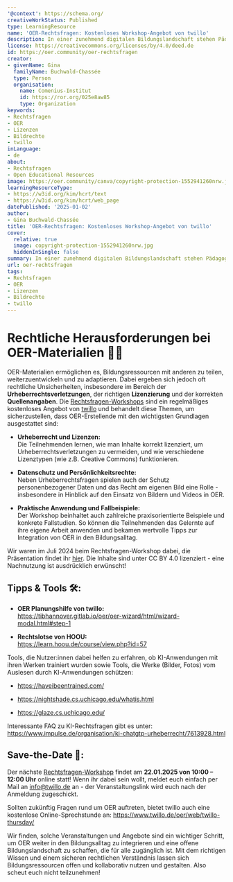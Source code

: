 ```yaml
---
'@context': https://schema.org/
creativeWorkStatus: Published
type: LearningResource
name: 'OER-Rechtsfragen: Kostenloses Workshop-Angebot von twillo'
description: In einer zunehmend digitalen Bildungslandschaft stehen Pädagog:innen, Bildungsmultiplikator:innen und OER-Interessierte vor einer Reihe komplexer rechtlicher Herausforderungen. Dazu bietet twillo als Portal für OER in der Hochschullehre regelmäßig Workshops zu Rechtsfragen für Open Educational Resources an, um wichtige rechtliche Grundlagen und aktuelle Entwicklungen im Umgang mit OER zu diskutieren!
license: https://creativecommons.org/licenses/by/4.0/deed.de
id: https://oer.community/oer-rechtsfragen
creator:
- givenName: Gina
  familyName: Buchwald-Chassée
  type: Person
  organisation:
    name: Comenius-Institut
    id: https://ror.org/025e8aw85
    type: Organization
keywords:
- Rechtsfragen
- OER
- Lizenzen
- Bildrechte
- twillo
inLanguage:
- de
about:
- Rechtsfragen
- Open Educational Resources
image: https://oer.community/canva/copyright-protection-1552941260nrw.jpg
learningResourceType:
- https://w3id.org/kim/hcrt/text
- https://w3id.org/kim/hcrt/web_page
datePublished: '2025-01-02'
author:
- Gina Buchwald-Chassée
title: 'OER-Rechtsfragen: Kostenloses Workshop-Angebot von twillo'
cover:
  relative: true
  image: copyright-protection-1552941260nrw.jpg
  hiddenInSingle: false
summary: In einer zunehmend digitalen Bildungslandschaft stehen Pädagog:innen, Bildungsmultiplikator:innen und OER-Interessierte vor einer Reihe komplexer rechtlicher Herausforderungen. Dazu bietet twillo als Portal für OER in der Hochschullehre regelmäßig Workshops zu Rechtsfragen für Open Educational Resources an, um wichtige rechtliche Grundlagen und aktuelle Entwicklungen im Umgang mit OER zu diskutieren
url: oer-rechtsfragen
tags:
- Rechtsfragen
- OER
- Lizenzen
- Bildrechte
- twillo
---
```


# Rechtliche Herausforderungen bei OER-Materialien 🧑‍⚖️

OER-Materialien ermöglichen es, Bildungsressourcen mit anderen zu teilen, weiterzuentwickeln und zu adaptieren. Dabei ergeben sich jedoch oft rechtliche Unsicherheiten, insbesondere im Bereich der **Urheberrechtsverletzungen**, der richtigen **Lizenzierung** und der korrekten **Quellenangaben**. Die [Rechtsfragen-Workshops](https://www.twillo.de/oer/web/rechtsfragen-workshop/) sind ein regelmäßiges kostenloses Angebot von [twillo](https://www.twillo.de/oer/web/) und behandelt diese Themen, um sicherzustellen, dass OER-Erstellende mit den wichtigsten Grundlagen ausgestattet sind:

-	**Urheberrecht und Lizenzen:**  
Die Teilnehmenden lernen, wie man Inhalte korrekt lizenziert, um Urheberrechtsverletzungen zu vermeiden, und wie verschiedene Lizenztypen (wie z.B. Creative Commons) funktionieren.

-	**Datenschutz und Persönlichkeitsrechte:**  
Neben Urheberrechtsfragen spielen auch der Schutz personenbezogener Daten und das Recht am eigenen Bild eine Rolle - insbesondere in Hinblick auf den Einsatz von Bildern und Videos in OER.

-	**Praktische Anwendung und Fallbeispiele:**  
Der Workshop beinhaltet auch zahlreiche praxisorientierte Beispiele und konkrete Fallstudien. So können die Teilnehmenden das Gelernte auf ihre eigene Arbeit anwenden und bekamen wertvolle Tipps zur Integration von OER in den Bildungsalltag.

Wir waren im Juli 2024 beim Rechtsfragen-Workshop dabei, die Präsentation findet ihr [hier](https://uol.de/fileadmin/user_upload/lehre/Hochschuldidaktik/e-Didaktik/Mittagstreffen/2022/2022_02_02_Mittagstreffen_Spezial_2_FAQ_Rechtsfragen_rund_um_OER.pdf?v=1658133603). Die Inhalte sind unter CC BY 4.0 lizenziert - eine Nachnutzung ist ausdrücklich erwünscht!

## Tipps & Tools 🛠️:

- **OER Planungshilfe von twillo:**  
https://tibhannover.gitlab.io/oer/oer-wizard/html/wizard-modal.html#step-1

- **Rechtslotse von HOOU:**  
https://learn.hoou.de/course/view.php?id=57

Tools, die Nutzer:innen dabei helfen zu erfahren, ob KI-Anwendungen mit ihren Werken trainiert wurden sowie Tools, die Werke (Bilder, Fotos) vom Auslesen durch KI-Anwendungen schützen:

- https://haveibeentrained.com/

- https://nightshade.cs.uchicago.edu/whatis.html

- https://glaze.cs.uchicago.edu/

Interessante FAQ zu KI-Rechtsfragen gibt es unter: https://www.impulse.de/organisation/ki-chatgtp-urheberrecht/7613928.html

## Save-the-Date 📅:

Der nächste [Rechtsfragen-Workshop](https://www.twillo.de/oer/web/rechtsfragen-workshop-22-01-2025/) findet am **22.01.2025 von 10:00 – 12:00 Uhr** online statt! Wenn ihr dabei sein wollt, meldet euch einfach per Mail an info@twillo.de an - der Veranstaltungslink wird euch nach der Anmeldung zugeschickt.

Sollten zukünftig Fragen rund um OER auftreten, bietet twillo auch eine kostenlose Online-Sprechstunde an: https://www.twillo.de/oer/web/twillo-thursday/

Wir finden, solche Veranstaltungen und Angebote sind ein wichtiger Schritt, um OER weiter in den Bildungsalltag zu integrieren und eine offene Bildungslandschaft zu schaffen, die für alle zugänglich ist. Mit dem richtigen Wissen und einem sicheren rechtlichen Verständnis lassen sich Bildungsressourcen offen und kollaborativ nutzen und gestalten. Also scheut euch nicht teilzunehmen!
